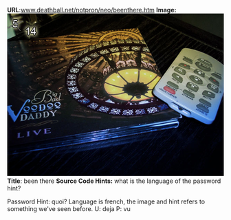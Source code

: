 **URL**:www.deathball.net/notpron/neo/beenthere.htm
**Image:**![Pasted image 20250117143343.png](Pasted%20image%2020250117143343.png)
**Title**: been there
**Source Code Hints:** what is the language of the password hint?

Password Hint: quoi?
Language is french, the image and hint refers to something we've seen before.
U: deja
P: vu

